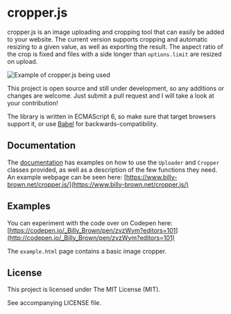 # cropper.js

cropper.js is an image uploading and cropping tool that can easily be added to your website.
The current version supports cropping and automatic resizing to a given value, as well as exporting the result.
The aspect ratio of the crop is fixed and files with a side longer than `options.limit` are resized on upload.

![Example of cropper.js being used](https://i.imgur.com/mzbeAgY.png)

This project is open source and still under development, so any additions or changes are welcome.
Just submit a pull request and I will take a look at your contribution!

The library is written in ECMAScript 6, so make sure that target browsers support it, or use [Babel](https://babeljs.io/) for backwards-compatibility.

## Documentation

The [documentation](http://billy-brown.net/cropper.js/docs) has examples on how to use the `Uploader` and `Cropper` classes provided, as well as a description of the few functions they need.
An example webpage can be seen here: [https://www.billy-brown.net/cropper.js/](https://www.billy-brown.net/cropper.js/)

## Examples

You can experiment with the code over on Codepen here: [https://codepen.io/_Billy_Brown/pen/zvzWym?editors=101](http://codepen.io/_Billy_Brown/pen/zvzWym?editors=101)

The `example.html` page contains a basic image cropper.

## License

This project is licensed under The MIT License (MIT).

See accompanying LICENSE file.
